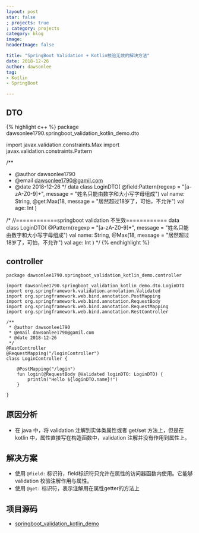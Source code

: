 ```yaml
---
layout: post
star: false
; projects: true
; category: projects
category: blog
image: 
headerImage: false

title: "SpringBoot Validation + Kotlin校验无效的解决方法"
date: 2018-12-26
author: dawsonlee
tag:
- Kotlin
- SpringBoot

---
```


  [1]: /assets/posts/***/***.png
  
## DTO
    
{% highlight c++ %}
package dawsonlee1790.springboot_validation_kotlin_demo.dto

import javax.validation.constraints.Max
import javax.validation.constraints.Pattern

/**
 * @author dawsonlee1790
 * @email dawsonlee1790@gamil.com
 * @date 2018-12-26
 */
data class LoginDTO(
        @field:Pattern(regexp = "[a-zA-Z0-9]+", message = "姓名只能由数字和大小写字母组成")
        val name: String,
        @get:Max(18, message = "居然超过18岁了，可怕，不允许")
        val age: Int
)

/*
//============springboot validation 不生效============
data class LoginDTO(
        @Pattern(regexp = "[a-zA-Z0-9]+", message = "姓名只能由数字和大小写字母组成")
        val name: String,
        @Max(18, message = "居然超过18岁了，可怕，不允许")
        val age: Int
)
*/
{% endhighlight %}    

    

## controller

    package dawsonlee1790.springboot_validation_kotlin_demo.controller
    
    import dawsonlee1790.springboot_validation_kotlin_demo.dto.LoginDTO
    import org.springframework.validation.annotation.Validated
    import org.springframework.web.bind.annotation.PostMapping
    import org.springframework.web.bind.annotation.RequestBody
    import org.springframework.web.bind.annotation.RequestMapping
    import org.springframework.web.bind.annotation.RestController
    
    /**
     * @author dawsonlee1790
     * @email dawsonlee1790@gamil.com
     * @date 2018-12-26
     */
    @RestController
    @RequestMapping("/loginController")
    class LoginController {
    
        @PostMapping("/login")
        fun login(@RequestBody @Validated loginDTO: LoginDTO) {
            println("Hello ${loginDTO.name}!")
        }
    
    }
    
## 原因分析

* 在 java 中，将 validation 注解到实体类属性或者 get/set 方法上，但是在 kotlin 中，属性直接写在构造函数中，validation 注解并没有作用到属性上。

## 解决方案

* 使用 `@field:` 标识符，field标识符只允许在属性的访问器函数内使用。它能够 validation 校验注解作用与属性。
* 使用 `@get:` 标识符，表示注解用在属性getter的方法上

## 项目源码

* [springboot_validation_kotlin_demo](https://github.com/dawsonlee1790/springboot_validation_kotlin_demo)
